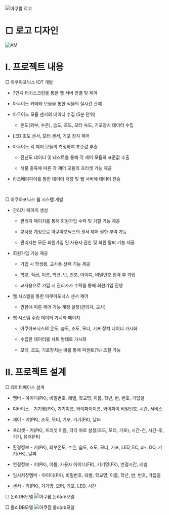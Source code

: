 ![아쿠팜 로고](https://github.com/user-attachments/assets/cfc13cf4-3388-42ab-b1dd-7f03241e38ce)

# □ 로고 디자인
![AM](https://github.com/user-attachments/assets/f66950f6-4a43-4e42-88d8-5e7e8fb50d98)


# Ⅰ. 프로젝트 내용

□ 아쿠아포닉스 IOT 개발

 - 7인치 터치스크린을 통한 웹 서버 연결 및 제어
   
 - 아두이노 카메라 모듈을 통한 식물의 실시간 관제
    
 - 아두이노 모듈 센서의 데이터 수집 (5분 단위)
    
 	- 온도(외부, 수온), 습도, 조도, 모터 속도, 기포장치 데이터 수집
 
 - LED 조도 센서, 모터 센서, 기포 장치 제어
    
 - 아두이노 각 제어 모듈의 측정하여 표준값 추출
    
 	- 전년도 데이터 및 테스트를 통해 각 제어 모듈의 표준값 추출
 
 	- 식물 종류에 따른 각 제어 모듈의 프리셋 기능 제공
 
 - 라즈베리파이를 통한 데이터 저장 및 웹 서버에 데이터 전송

<br>

□ 아쿠아포닉스 웹 시스템 개발

 - 관리자 페이지 생성
    
 	- 관리자 페이지를 통해 회원가입 수락 및 거절 기능 제공
 
 	- 교사용 계정으로 아쿠아포닉스의 센서 제어 권한 부여 가능
 
 	- 관리자는 모든 회원가입 된 사용자 권한 및 회원 탈퇴 기능 제공
 
 - 회원가입 기능 제공
    
 	- 가입 시 학생용, 교사용 선택 기능 제공
 
 	- 학교, 직급, 이름, 학년, 반, 번호, 아이디, 비밀번호 입력 후 가입
 
 	- 교사용으로 가입 시 관리자가 수락을 통해 회원가입 진행
 
 - 웹 시스템을 통한 아쿠아포닉스 센서 제어
    
 	- 권한에 따른 제어 가능 계정 설정(관리자, 교사)
  
 - 웹 시스템 수집 데이터 가시화 페이지
    
 	- 아쿠아포닉스의 온도, 습도, 조도, 모터, 기포 장치 데이터 가시화
 
 	- 수집한 데이터를 차트 형태로 가시화
 
 	- 모터, 조도, 기포장치는 바를 통해 퍼센트(%) 조절 가능

# Ⅱ. 프로젝트 설계

□ 데이터베이스 설계

 - 멤버 - 아이디(PK), 비밀번호, 레벨, 학교명, 이름, 학년, 반, 번호, 가입일
    
 - 디바이스 - 기기명(PK), 기기이름, 와이파이이름, 와이파이 비밀번호, 시간, 서비스
    
 - 제어 - 키(PK), 조도, 모터, 기포, 기기(FK), 날짜
    
 - 프리셋 - 키(PK), 프리셋 이름, 각각 따로 설정(조도, 모터, 기포), 시간-전, 시간-후, 기기, 유저(FK)
    
 - 환경정보 - 키(PK), 외부온도, 수온, 습도, 조도, 모터, 기포, LED, EC, pH, DO, 기기(FK), 날짜
    
 - 연결정보 - 키(PK), 이름, 사용자 아이디(FK), 기기명(FK), 연결시간, 레벨

 - 임시저장멤버 - 아이디(PK), 비밀번호, 레벨, 학교명, 이름, 학년, 반, 번호, 가입일

 - 센서 - 키(PK), 기기명, 모터, 기포, LED, 시간

□ 논리DB모델
![아쿠팜 논리db모델](https://github.com/user-attachments/assets/81c9f3e2-8c5c-40d9-96e1-e44974b1e8f2)

□ 물리DB모델
![아쿠팜 물리db모델](https://github.com/user-attachments/assets/a4dd9af5-68d5-4e08-8b0a-b9a49c5664a1)
